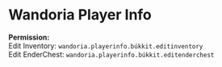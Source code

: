Wandoria Player Info
====================

**Permission:**  
Edit Inventory: ```wandoria.playerinfo.búkkit.editinventory``` \
Edit EnderChest: ```wandoria.playerinfo.búkkit.editenderchest```